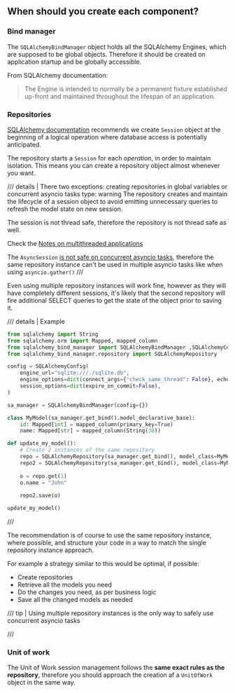 ## When should you create each component?

### Bind manager

The `SQLAlchemyBindManager` object holds all the SQLAlchemy Engines, which
are supposed to be global objects. Therefore it should be created on application
startup and be globally accessible.

From SQLAlchemy documentation:

> The Engine is intended to normally be a permanent fixture established up-front
> and maintained throughout the lifespan of an application.

### Repositories

[SQLAlchemy documentation](https://docs.sqlalchemy.org/en/20/orm/session_basics.html#when-do-i-construct-a-session-when-do-i-commit-it-and-when-do-i-close-it)
recommends we create `Session` object at the beginning of a logical operation where
database access is potentially anticipated.

The repository starts a `Session` for each _operation_, in order to maintain isolation.
This means you can create a repository object almost whenever you want.

/// details | There two exceptions: creating repositories in global variables or concurrent asyncio tasks
    type: warning
The repository creates and maintain the lifecycle of a session object to avoid
emitting unnecessary queries to refresh the model state on new session.

The session is not thread safe, therefore the repository is not thread safe as well.

Check the [Notes on multithreaded applications](/manager/session/#note-on-multithreaded-applications)

The `AsyncSession` [is not safe on concurrent asyncio tasks](https://docs.sqlalchemy.org/en/20/orm/session_basics.html#is-the-session-thread-safe-is-asyncsession-safe-to-share-in-concurrent-tasks),
therefore the same repository instance can't be used in multiple asyncio tasks like
when using `asyncio.gather()`
///

Even using multiple repository instances will work fine, however as they will have completely
different sessions, it's likely that the second repository will fire additional SELECT queries
to get the state of the object prior to saving it.

/// details | Example
```python
from sqlalchemy import String
from sqlalchemy.orm import Mapped, mapped_column
from sqlalchemy_bind_manager import SQLAlchemyBindManager ,SQLAlchemyConfig
from sqlalchemy_bind_manager.repository import SQLAlchemyRepository

config = SQLAlchemyConfig(
    engine_url="sqlite:///./sqlite.db",
    engine_options=dict(connect_args={"check_same_thread": False}, echo=True),
    session_options=dict(expire_on_commit=False),
)

sa_manager = SQLAlchemyBindManager(config={})

class MyModel(sa_manager.get_bind().model_declarative_base):
    id: Mapped[int] = mapped_column(primary_key=True)
    name: Mapped[str] = mapped_column(String(30))

def update_my_model():
    # Create 2 instances of the same repository
    repo = SQLAlchemyRepository(sa_manager.get_bind(), model_class=MyModel)
    repo2 = SQLAlchemyRepository(sa_manager.get_bind(), model_class=MyModel)
    
    o = repo.get(1)
    o.name = "John"
    
    repo2.save(o)

update_my_model()
```
///

The recommendation is of course to use the same repository instance, where possible,
and structure your code in a way to match the single repository instance approach.

For example a strategy similar to this would be optimal, if possible:

* Create repositories
* Retrieve all the models you need
* Do the changes you need, as per business logic
* Save all the changed models as needed

/// tip | Using multiple repository instances is the only way to safely use concurrent asyncio tasks

///

### Unit of work

The Unit of Work session management follows the **same exact rules as the repository**,
therefore you should approach the creation af a `UnitOfWork` object in the same way.
